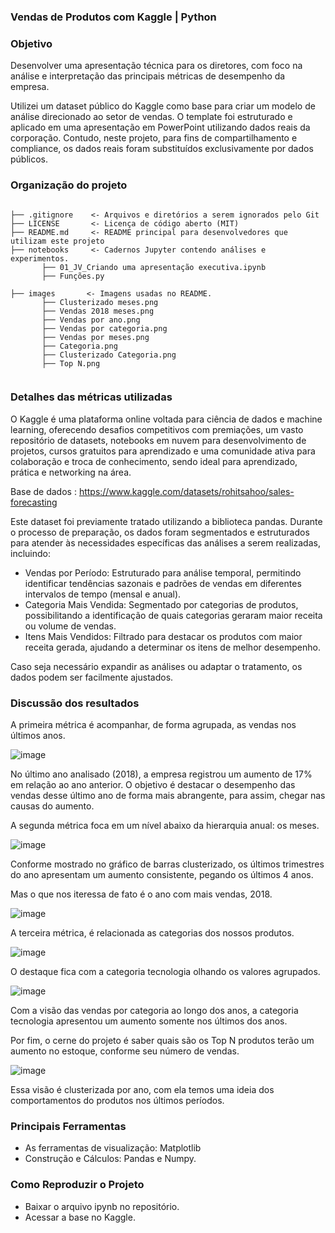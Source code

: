### Vendas de Produtos com Kaggle | Python

### Objetivo

Desenvolver uma apresentação técnica para os diretores, com foco na análise e interpretação das principais métricas de desempenho da empresa.

Utilizei um dataset público do Kaggle como base para criar um modelo de análise direcionado ao setor de vendas. O template foi estruturado e aplicado em uma apresentação em PowerPoint utilizando dados reais da corporação. Contudo, neste projeto, para fins de compartilhamento e compliance, os dados reais foram substituídos exclusivamente por dados públicos.

### Organização do projeto 

```

├── .gitignore    <- Arquivos e diretórios a serem ignorados pelo Git  
├── LICENSE       <- Licença de código aberto (MIT)  
├── README.md     <- README principal para desenvolvedores que utilizam este projeto  
├── notebooks     <- Cadernos Jupyter contendo análises e experimentos.
       ├── 01_JV_Criando uma apresentação executiva.ipynb
       ├── Funções.py

├── images       <- Imagens usadas no README.
       ├── Clusterizado meses.png
       ├── Vendas 2018 meses.png
       ├── Vendas por ano.png
       ├── Vendas por categoria.png
       ├── Vendas por meses.png
       ├── Categoria.png
       ├── Clusterizado Categoria.png
       ├── Top N.png


```

### Detalhes das métricas utilizadas 

O Kaggle é uma plataforma online voltada para ciência de dados e machine learning, oferecendo desafios competitivos com premiações, um vasto repositório de datasets, 
notebooks em nuvem para desenvolvimento de projetos, cursos gratuitos para aprendizado e uma comunidade ativa para colaboração e troca de conhecimento, 
sendo ideal para aprendizado, prática e networking na área. 

Base de dados : https://www.kaggle.com/datasets/rohitsahoo/sales-forecasting

Este dataset foi previamente tratado utilizando a biblioteca pandas. 
Durante o processo de preparação, os dados foram segmentados e estruturados para atender às necessidades específicas das análises a serem realizadas, incluindo:

 - Vendas por Período: Estruturado para análise temporal, permitindo identificar tendências sazonais e padrões de vendas em diferentes intervalos de tempo (mensal e anual).
 - Categoria Mais Vendida: Segmentado por categorias de produtos, possibilitando a identificação de quais categorias geraram maior receita ou volume de vendas.
 - Itens Mais Vendidos: Filtrado para destacar os produtos com maior receita gerada, ajudando a determinar os itens de melhor desempenho.
   
Caso seja necessário expandir as análises ou adaptar o tratamento, os dados podem ser facilmente ajustados.

### Discussão dos resultados

A primeira métrica é acompanhar, de forma agrupada, as vendas nos últimos anos.

![image](https://github.com/user-attachments/assets/0ec376eb-b8e6-41fd-86f8-8827ff8f9f8d)


No último ano analisado (2018), a empresa registrou um aumento de 17% em relação ao ano anterior. 
O objetivo é destacar o desempenho das vendas desse último ano de forma mais abrangente, para assim, chegar nas causas do aumento.

A segunda métrica foca em um nível abaixo da hierarquia anual: os meses.

![image](https://github.com/user-attachments/assets/864991c8-dc0f-4c41-b5e0-4e9567e1847e)


Conforme mostrado no gráfico de barras clusterizado, os últimos trimestres do ano apresentam um aumento consistente, pegando os últimos 4 anos.

Mas o que nos iteressa de fato é o ano com mais vendas, 2018.

![image](https://github.com/user-attachments/assets/3b9f3228-e038-40fa-869f-5e415351e918)

A terceira métrica, é relacionada as categorias dos nossos produtos.

![image](https://github.com/user-attachments/assets/a211a281-0324-46e4-85c5-2364135b3812)


O destaque fica com a categoria tecnologia olhando os valores agrupados.

![image](https://github.com/user-attachments/assets/72e159f8-896a-46d4-9a19-1cd1d2ad5cad)


Com a visão das vendas por categoria ao longo dos anos, a categoria tecnologia apresentou um aumento somente nos últimos dos anos. 

Por fim, o cerne do projeto é saber quais são os Top N produtos terão um aumento no estoque, conforme seu número de vendas. 

![image](https://github.com/user-attachments/assets/b4af4a8e-f341-4734-b58e-3e9a233ef7bb)

Essa visão é clusterizada por ano, com ela temos uma ideia dos comportamentos do produtos nos últimos períodos. 

### Principais Ferramentas

 - As ferramentas de visualização: Matplotlib
 - Construção e Cálculos: Pandas e Numpy. 

### Como Reproduzir o Projeto

 - Baixar o arquivo ipynb no repositório.
 - Acessar a base no Kaggle.
      
